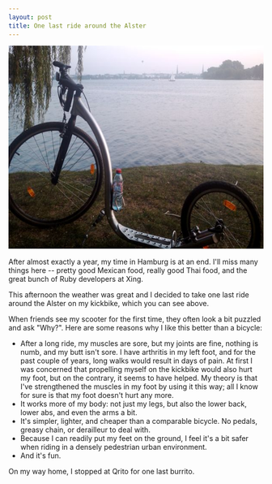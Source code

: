 ```yaml
---
layout: post
title: One last ride around the Alster
---
```


<img src="/images/kickbike-alster.jpg" alt="kickbike at the alster" border="0" width="600" height="400" />

After almost exactly a year, my time in Hamburg is at an end. I'll miss many things here -- pretty good Mexican food, really good Thai food, and the great bunch of Ruby developers at Xing.

This afternoon the weather was great and I decided to take one last ride around the Alster on my kickbike, which you can see above.

When friends see my scooter for the first time, they often look a bit puzzled and ask "Why?". Here are some reasons why I like this better than a bicycle:

  * After a long ride, my muscles are sore, but my joints are fine, nothing is numb, and my butt isn't sore. I have arthritis in my left foot, and for the past couple of years, long walks would result in days of pain. At first I was concerned that propelling myself on the kickbike would also hurt my foot, but on the contrary, it seems to have helped. My theory is that I've strengthened the muscles in my foot by using it this way; all I know for sure is that my foot doesn't hurt any more.
  * It works more of my body: not just my legs, but also the lower back, lower abs, and even the arms a bit.
  * It's simpler, lighter, and cheaper than a comparable bicycle. No pedals, greasy chain, or derailleur to deal with.
  * Because I can readily put my feet on the ground, I feel it's a bit safer when riding in a densely pedestrian urban environment.
  * And it's fun.

On my way home, I stopped at Qrito for one last burrito.
